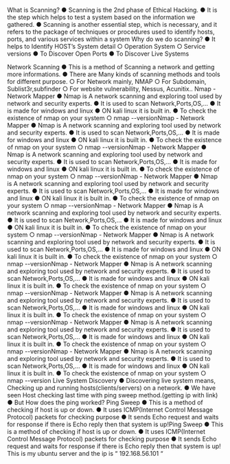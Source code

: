 
What is Scanning?
● Scanning is the 2nd phase of Ethical Hacking.
● It is the step which helps to test a system based on
the information we gathered.
● Scanning is another essential step, which is
necessary, and it refers to the package of techniques
or procedures used to identify hosts, ports, and
various services within a system
Why do we do scanning?
● It helps to Identify HOST’s System detail
○ Operation System
○ Service versions
● To Discover Open Ports
● To Discover Live Systems

Network Scanning
● This is a method of Scanning a network and getting
more informations.
● There are Many kinds of scanning methods and tools
for different purpose.
○ For Network mainly, NMAP
○ For Subdomain, Sublist3r,subfinder
○ For website vulnerability, Nessus, Acunitix..
Nmap - Network Mapper
● Nmap is A network scanning and exploring tool used by network
and security experts.
● It is used to scan Network,Ports,OS,...
● It is made for windows and linux
● ON kali linux it is built in.
● To check the existence of nmap on your system
○ nmap --versionNmap - Network Mapper
● Nmap is A network scanning and exploring tool used by network
and security experts.
● It is used to scan Network,Ports,OS,...
● It is made for windows and linux
● ON kali linux it is built in.
● To check the existence of nmap on your system
○ nmap --versionNmap - Network Mapper
● Nmap is A network scanning and exploring tool used by network
and security experts.
● It is used to scan Network,Ports,OS,...
● It is made for windows and linux
● ON kali linux it is built in.
● To check the existence of nmap on your system
○ nmap --versionNmap - Network Mapper
● Nmap is A network scanning and exploring tool used by network
and security experts.
● It is used to scan Network,Ports,OS,...
● It is made for windows and linux
● ON kali linux it is built in.
● To check the existence of nmap on your system
○ nmap --versionNmap - Network Mapper
● Nmap is A network scanning and exploring tool used by network
and security experts.
● It is used to scan Network,Ports,OS,...
● It is made for windows and linux
● ON kali linux it is built in.
● To check the existence of nmap on your system
○ nmap --versionNmap - Network Mapper
● Nmap is A network scanning and exploring tool used by network
and security experts.
● It is used to scan Network,Ports,OS,...
● It is made for windows and linux
● ON kali linux it is built in.
● To check the existence of nmap on your system
○ nmap --versionNmap - Network Mapper
● Nmap is A network scanning and exploring tool used by network
and security experts.
● It is used to scan Network,Ports,OS,...
● It is made for windows and linux
● ON kali linux it is built in.
● To check the existence of nmap on your system
○ nmap --versionNmap - Network Mapper
● Nmap is A network scanning and exploring tool used by network
and security experts.
● It is used to scan Network,Ports,OS,...
● It is made for windows and linux
● ON kali linux it is built in.
● To check the existence of nmap on your system
○ nmap --versionNmap - Network Mapper
● Nmap is A network scanning and exploring tool used by network
and security experts.
● It is used to scan Network,Ports,OS,...
● It is made for windows and linux
● ON kali linux it is built in.
● To check the existence of nmap on your system
○ nmap --versionNmap - Network Mapper
● Nmap is A network scanning and exploring tool used by network
and security experts.
● It is used to scan Network,Ports,OS,...
● It is made for windows and linux
● ON kali linux it is built in.
● To check the existence of nmap on your system
○ nmap --version
Live System Discovery
● Discovering live system means, Checking up and
running hosts(clients/servers) on a network.
● We have seen Host checking last time with ping
sweep method.(getting ip with link)
● But How does the ping worked?
Ping Sweep
● This is a method of checking if host is up or down.
● It uses ICMP(Internet Control Message Protocol) packets for checking
purpose
● It sends Echo request and waits for response if there is Echo reply then that
system is up!Ping Sweep
● This is a method of checking if host is up or down.
● It uses ICMP(Internet Control Message Protocol) packets for checking
purpose
● It sends Echo request and waits for response if there is Echo reply then that
system is up!
This is my ubuntu
server and the ip is “
192.168.56.101 “